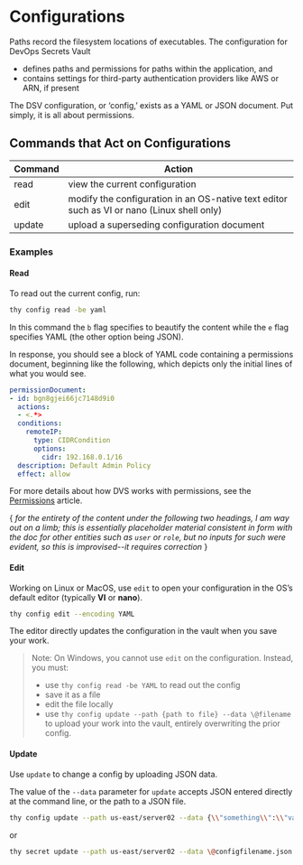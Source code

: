 ﻿[title]: # (Configurations)
[tags]: # (,)
[priority]: # (1850)

# Configurations

Paths record the filesystem locations of executables. The configuration for DevOps Secrets Vault

* defines paths and permissions for paths within the application, and
* contains settings for third-party authentication providers like AWS or ARN, if present

The DSV configuration, or ‘config,’ exists as a YAML or JSON document. Put simply, it is all about permissions.

## Commands that Act on Configurations

| Command | Action |
| ---- | ---- |
| read | view the current configuration |
| edit | modify the configuration in an OS-native text editor such as VI or nano (Linux shell only) |
| update | upload a superseding configuration document |

  

### Examples

#### Read

To read out the current config, run:

```bash
thy config read -be yaml
```

In this command the `b` flag specifies to beautify the content while the `e` flag specifies YAML (the other option being JSON).

In response, you should see a block of YAML code containing a permissions document, beginning like the following, which depicts only the initial lines of what you would see.

```yaml
permissionDocument:
- id: bgn8gjei66jc7148d9i0
  actions:
  - <.*>
  conditions:
    remoteIP:
      type: CIDRCondition
      options:
        cidr: 192.168.0.1/16
  description: Default Admin Policy
  effect: allow
```

For more details about how DVS works with permissions, see the [Permissions](.\06-permissions.htm) article.

{ *for the entirety of the content under the following two headings, I am way out on a limb; this is essentially placeholder material consistent in form with the doc for other entities such as `user` or `role`, but no inputs for such were evident, so this is improvised--it requires correction* }

#### Edit

Working on Linux or MacOS, use `edit` to open your configuration in the OS’s default editor (typically **VI** or **nano**).

``` bash
thy config edit --encoding YAML
```

The editor directly updates the configuration in the vault when you save your work.

> Note: On Windows, you cannot use `edit` on the configuration. Instead, you must:
> 
> * use `thy config read -be YAML` to read out the config
> * save it as a file
> * edit the file locally
> * use `thy config update --path {path to file} --data \@filename` to upload your work into the vault, entirely overwriting the prior config.

#### Update

Use `update` to change a config by uploading JSON data.

The value of the `--data` parameter for `update` accepts JSON entered directly at the command line, or the path to a JSON file.

```bash
thy config update --path us-east/server02 --data {\\"something\\":\\"value\\"}
```

or

```bash
thy secret update --path us-east/server02 --data \@configfilename.json
```

